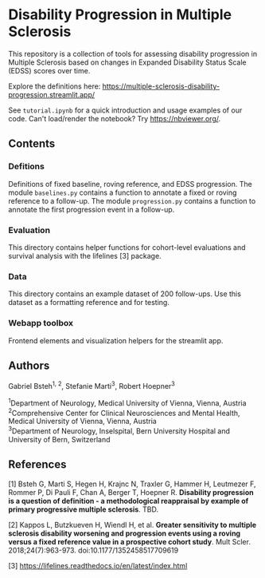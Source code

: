 # Disability Progression in Multiple Sclerosis
This repository is a collection of tools for assessing disability progression in Multiple Sclerosis based on changes in Expanded Disability Status Scale (EDSS) scores over time.

Explore the definitions here: https://multiple-sclerosis-disability-progression.streamlit.app/

See ``tutorial.ipynb`` for a quick introduction and usage examples of our code. Can't load/render the notebook? Try https://nbviewer.org/.

## Contents
### Defitions
Definitions of fixed baseline, roving reference, and EDSS progression. The module ``baselines.py`` contains a function to annotate a fixed or roving reference to a follow-up. The module ``progression.py`` contains a function to annotate the first progression event in a follow-up.
### Evaluation
This directory contains helper functions for cohort-level evaluations and survival analysis with the lifelines [3] package.
### Data
This directory contains an example dataset of 200 follow-ups. Use this dataset as a formatting reference and for testing.
### Webapp toolbox
Frontend elements and visualization helpers for the streamlit app.

## Authors
Gabriel Bsteh<sup>1, 2</sup>, Stefanie Marti<sup>3</sup>, Robert Hoepner<sup>3</sup>

<sup>1</sup>Department of Neurology, Medical University of Vienna, Vienna, Austria\
<sup>2</sup>Comprehensive Center for Clinical Neurosciences and Mental Health, Medical University of Vienna, Vienna, Austria\
<sup>3</sup>Department of Neurology, Inselspital, Bern University Hospital and University of Bern, Switzerland

## References

[1] Bsteh G, Marti S, Hegen H, Krajnc N, Traxler G, Hammer H, Leutmezer F, Rommer P, 
Di Pauli F, Chan A, Berger T, Hoepner R. **Disability progression is a question of 
definition - a methodological reappraisal by example of primary progressive multiple sclerosis**. 
TBD.

[2] Kappos L, Butzkueven H, Wiendl H, et al. **Greater sensitivity to multiple sclerosis disability 
worsening and progression events using a roving versus a fixed reference value in a prospective cohort 
study**. Mult Scler. 2018;24(7):963-973. doi:10.1177/1352458517709619

[3] https://lifelines.readthedocs.io/en/latest/index.html

